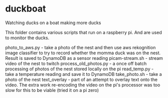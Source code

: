 # duckboat
Watching ducks on a boat making more ducks

This folder contains various scripts that run on a raspberry pi. And are used to monitor the ducks.

photo_to_aws.py - take a photo of the nest and then use aws rekognition image classifier to try to record whether the momma duck was on the nest. Result is saved to DynamoDB as a sensor reading
picam-stream.sh - stream video of the nest to twitch
process_old_photos.py - a once off batch processing of photos of the nest stored locally on the pi
read_temp.py - take a temperature reading and save it to DynamoDB
take_photo.sh - take a photo of the nest
text_overlay - part of an attempt to overlay text onto the video. The extra work re-encoding the video on the pi's processor was too slow for this to be viable (tried it on a pi zero)
